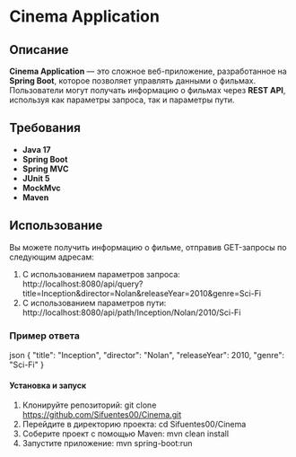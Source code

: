# Cinema Application

## Описание
**Cinema Application** — это сложное веб-приложение, разработанное на **Spring Boot**, которое позволяет управлять данными о фильмах. Пользователи могут получать информацию о фильмах через **REST API**, используя как параметры запроса, так и параметры пути.

## Требования
- **Java 17**
- **Spring Boot**
- **Spring MVC**
- **JUnit 5**
- **MockMvc**
- **Maven**

## Использование

Вы можете получить информацию о фильме, отправив GET-запросы по следующим адресам:

1. С использованием параметров запроса:
http://localhost:8080/api/query?title=Inception&director=Nolan&releaseYear=2010&genre=Sci-Fi
2. С использованием параметров пути:
http://localhost:8080/api/path/Inception/Nolan/2010/Sci-Fi

### Пример ответа
json
{
"title": "Inception",
"director": "Nolan",
"releaseYear": 2010,
"genre": "Sci-Fi"
}

#### Установка и запуск
1. Клонируйте репозиторий:
git clone https://github.com/Sifuentes00/Cinema.git
2. Перейдите в директорию проекта:
cd Sifuentes00/Cinema
3. Соберите проект с помощью Maven:
mvn clean install
4. Запустите приложение:
mvn spring-boot:run

